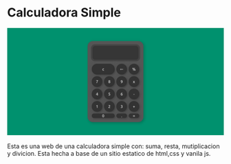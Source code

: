 # Calculadora Simple

![](./Screenshot.png)

Esta es una web de una calculadora simple con: suma, resta, mutiplicacion y divicion. Esta hecha a base de un sitio estatico de html,css y vanila js.

